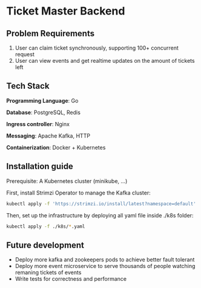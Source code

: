 # Ticket Master Backend

## Problem Requirements

1. User can claim ticket synchronously, supporting 100+ concurrent request
2. User can view events and get realtime updates on the amount of tickets left

## Tech Stack

**Programming Language**: Go

**Database**: PostgreSQL, Redis

**Ingress controller**: Nginx

**Messaging**: Apache Kafka, HTTP

**Containerization**: Docker + Kubernetes

## Installation guide

Prerequisite: A Kubernetes cluster (minikube, ...)

First, install Strimzi Operator to manage the Kafka cluster:

```bash
kubectl apply -f 'https://strimzi.io/install/latest?namespace=default' -n default
```

Then, set up the infrastructure by deploying all yaml file inside ./k8s folder:

```bash
kubectl apply -f ./k8s/*.yaml
```

## Future development

- Deploy more kafka and zookeepers pods to achieve better fault tolerant
- Deploy more event microservice to serve thousands of people watching remaning tickets of events
- Write tests for correctness and performance